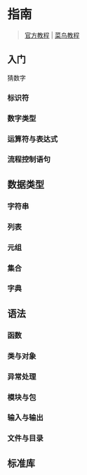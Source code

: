 # 指南



> [官方教程](https://docs.python.org/zh-cn/3/tutorial/index.html) | [菜鸟教程](https://www.runoob.com/python3/python3-tutorial.html) 

## 入门

猜数字

### 标识符

### 数字类型

### 运算符与表达式

### 流程控制语句

## 数据类型

### 字符串

### 列表

### 元组

### 集合

### 字典

## 语法

### 函数

### 类与对象

### 异常处理

### 模块与包

### 输入与输出

### 文件与目录

## 标准库

